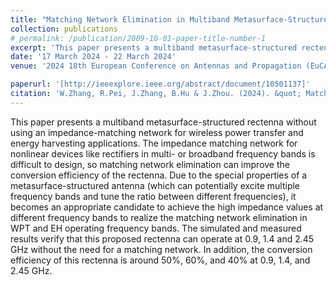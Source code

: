 ```yaml
---
title: "Matching Network Elimination in Multiband Metasurface-Structured Rectennas for Wireless Power Transfer and Energy Harvesting"
collection: publications
# permalink: /publication/2009-10-01-paper-title-number-1 
excerpt: 'This paper presents a multiband metasurface-structured rectenna without using an impedance-matching network for wireless power transfer and energy harvesting applications.'
date: '17 March 2024 - 22 March 2024'
venue: '2024 18th European Conference on Antennas and Propagation (EuCAP)'

paperurl: '[http://ieeexplore.ieee.org/abstract/document/10501137]'
citation: 'W.Zhang, R.Pei, J.Zhang, B.Hu & J.Zhou. (2024). &quot; Matching Network Elimination in Multiband Metasurface-Structured Rectennas for Wireless Power Transfer and Energy Harvesting.&quot; <i>2024 18th European Conference on Antennas and Propagation (EuCAP) (pp1-4)</i>. Glasgow, UK, 17 March 2024 - 22 March 2024.'
---
```


This paper presents a multiband metasurface-structured rectenna without using an impedance-matching network for wireless power transfer and energy harvesting applications. The impedance matching network for nonlinear devices like rectifiers in multi- or broadband frequency bands is difficult to design, so matching network elimination can improve the conversion efficiency of the rectenna. Due to the special properties of a metasurface-structured antenna (which can potentially excite multiple frequency bands and tune the ratio between different frequencies), it becomes an appropriate candidate to achieve the high impedance values at different frequency bands to realize the matching network elimination in WPT and EH operating frequency bands. The simulated and measured results verify that this proposed rectenna can operate at 0.9, 1.4 and 2.45 GHz without the need for a matching network. In addition, the conversion efficiency of this rectenna is around 50%, 60%, and 40% at 0.9, 1.4, and 2.45 GHz.
